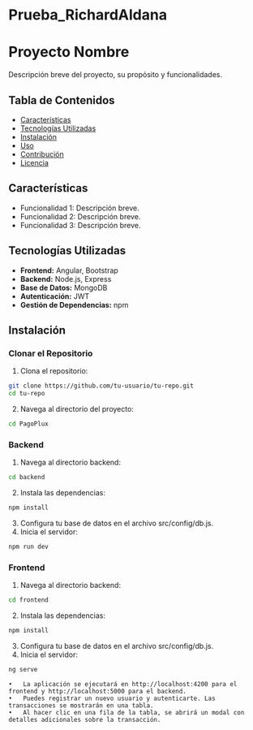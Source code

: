 # Prueba_RichardAldana
# Proyecto Nombre

Descripción breve del proyecto, su propósito y funcionalidades.

## Tabla de Contenidos

- [Características](#características)
- [Tecnologías Utilizadas](#tecnologías-utilizadas)
- [Instalación](#instalación)
- [Uso](#uso)
- [Contribución](#contribución)
- [Licencia](#licencia)

## Características

- Funcionalidad 1: Descripción breve.
- Funcionalidad 2: Descripción breve.
- Funcionalidad 3: Descripción breve.

## Tecnologías Utilizadas

- **Frontend:** Angular, Bootstrap
- **Backend:** Node.js, Express
- **Base de Datos:** MongoDB
- **Autenticación:** JWT
- **Gestión de Dependencias:** npm

## Instalación

### Clonar el Repositorio

1. Clona el repositorio:

```bash
git clone https://github.com/tu-usuario/tu-repo.git
cd tu-repo
```

2.	Navega al directorio del proyecto:

```bash
cd PagoPlux
```
### Backend

1.	Navega al directorio backend:
```bash
cd backend
```

2.	Instala las dependencias:
```bash
npm install
```

3.	Configura tu base de datos en el archivo src/config/db.js.
4.	Inicia el servidor:
```bash
npm run dev
```

### Frontend

1.	Navega al directorio backend:
```bash
cd frontend
```

2.	Instala las dependencias:
```bash
npm install
```

3.	Configura tu base de datos en el archivo src/config/db.js.
4.	Inicia el servidor:
```bash
ng serve
```



	•	La aplicación se ejecutará en http://localhost:4200 para el frontend y http://localhost:5000 para el backend.
	•	Puedes registrar un nuevo usuario y autenticarte. Las transacciones se mostrarán en una tabla.
	•	Al hacer clic en una fila de la tabla, se abrirá un modal con detalles adicionales sobre la transacción.
